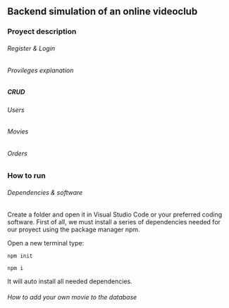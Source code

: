 ## Backend simulation of an online videoclub

### Proyect description




###### Register & Login

###### Provileges explanation

##### CRUD

###### Users

###### Movies

###### Orders


### How to run

###### Dependencies & software

Create a folder and open it in Visual Studio Code or your preferred coding software. First of all, we must install a series of dependencies needed for our proyect using the package manager npm.

Open a new terminal
type:

`npm init`

`npm i` 

It will auto install all needed dependencies.






###### How to add your own movie to the database